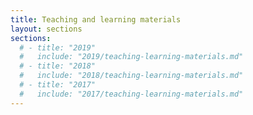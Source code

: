 ```yaml
---
title: Teaching and learning materials
layout: sections
sections:
  # - title: "2019"
  #   include: "2019/teaching-learning-materials.md"
  # - title: "2018"
  #   include: "2018/teaching-learning-materials.md"
  # - title: "2017"
  #   include: "2017/teaching-learning-materials.md"
---
```

